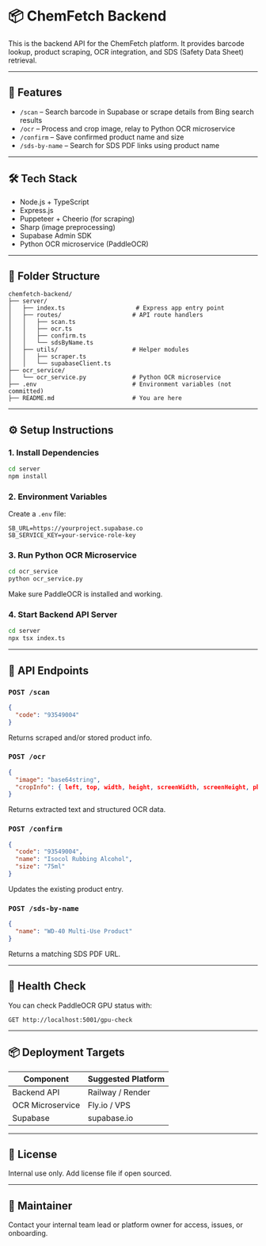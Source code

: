 # 📦 ChemFetch Backend

This is the backend API for the ChemFetch platform. It provides barcode lookup, product scraping, OCR integration, and SDS (Safety Data Sheet) retrieval.

---

## 🚀 Features

- `/scan` – Search barcode in Supabase or scrape details from Bing search results
- `/ocr` – Process and crop image, relay to Python OCR microservice
- `/confirm` – Save confirmed product name and size
- `/sds-by-name` – Search for SDS PDF links using product name

---

## 🛠 Tech Stack

- Node.js + TypeScript
- Express.js
- Puppeteer + Cheerio (for scraping)
- Sharp (image preprocessing)
- Supabase Admin SDK
- Python OCR microservice (PaddleOCR)

---

## 📁 Folder Structure

```
chemfetch-backend/
├── server/
│   ├── index.ts                    # Express app entry point
│   ├── routes/                    # API route handlers
│   │   ├── scan.ts
│   │   ├── ocr.ts
│   │   ├── confirm.ts
│   │   └── sdsByName.ts
│   ├── utils/                     # Helper modules
│   │   ├── scraper.ts
│   │   └── supabaseClient.ts
├── ocr_service/
│   └── ocr_service.py             # Python OCR microservice
├── .env                           # Environment variables (not committed)
├── README.md                      # You are here
```

---

## ⚙️ Setup Instructions

### 1. Install Dependencies
```bash
cd server
npm install
```

### 2. Environment Variables
Create a `.env` file:
```env
SB_URL=https://yourproject.supabase.co
SB_SERVICE_KEY=your-service-role-key
```

### 3. Run Python OCR Microservice
```bash
cd ocr_service
python ocr_service.py
```

Make sure PaddleOCR is installed and working.

### 4. Start Backend API Server
```bash
cd server
npx tsx index.ts
```

---

## 🔌 API Endpoints

### `POST /scan`
```json
{
  "code": "93549004"
}
```
Returns scraped and/or stored product info.

### `POST /ocr`
```json
{
  "image": "base64string",
  "cropInfo": { left, top, width, height, screenWidth, screenHeight, photoWidth, photoHeight }
}
```
Returns extracted text and structured OCR data.

### `POST /confirm`
```json
{
  "code": "93549004",
  "name": "Isocol Rubbing Alcohol",
  "size": "75ml"
}
```
Updates the existing product entry.

### `POST /sds-by-name`
```json
{
  "name": "WD-40 Multi-Use Product"
}
```
Returns a matching SDS PDF URL.

---

## 🧪 Health Check
You can check PaddleOCR GPU status with:
```
GET http://localhost:5001/gpu-check
```

---

## 📦 Deployment Targets
| Component       | Suggested Platform |
|----------------|--------------------|
| Backend API     | Railway / Render   |
| OCR Microservice| Fly.io / VPS       |
| Supabase        | supabase.io        |

---

## 🪪 License
Internal use only. Add license file if open sourced.

---

## 👷 Maintainer
Contact your internal team lead or platform owner for access, issues, or onboarding.
